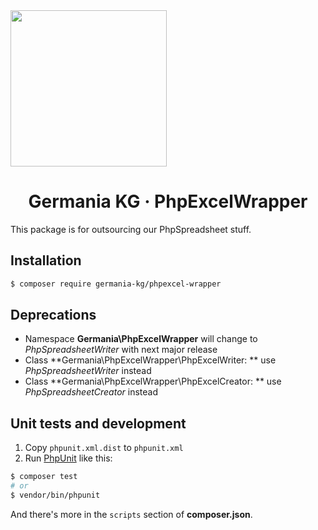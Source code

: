 <img src="https://static.germania-kg.com/logos/ga-logo-2016-web.svgz" width="250px">

<h1 align="center">Germania KG · PhpExcelWrapper</h1>

This package is for outsourcing our PhpSpreadsheet stuff.

## Installation

```bash
$ composer require germania-kg/phpexcel-wrapper
```

## Deprecations

- Namespace **Germania\PhpExcelWrapper** will change to *PhpSpreadsheetWriter* with next major release
- Class **Germania\PhpExcelWrapper\PhpExcelWriter: ** use *PhpSpreadsheetWriter* instead
- Class **Germania\PhpExcelWrapper\PhpExcelCreator: ** use *PhpSpreadsheetCreator* instead

## Unit tests and development

1. Copy `phpunit.xml.dist` to `phpunit.xml` 
2. Run [PhpUnit](https://phpunit.de/) like this:

```bash
$ composer test
# or
$ vendor/bin/phpunit
```

And there's more in the `scripts` section of **composer.json**.

